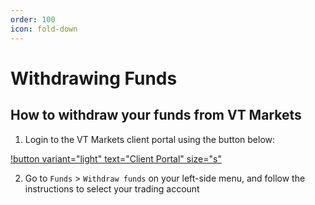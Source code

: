 ```yaml
---
order: 100
icon: fold-down
---
```



# Withdrawing Funds

## How to withdraw your funds from VT Markets

1. Login to the VT Markets client portal using the button below:

[!button variant="light" text="Client Portal" size="s"](https://myaccount.vtmarkets.com)

2. Go to `Funds` > `Withdraw funds` on your left-side menu, and follow the instructions to select your trading account
